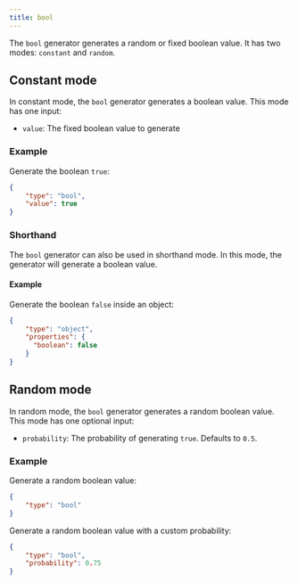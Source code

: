 ```yaml
---
title: bool
---
```


The `bool` generator generates a random or fixed boolean value.
It has two modes: `constant` and `random`.

## Constant mode

In constant mode, the `bool` generator generates a boolean value.
This mode has one input:

* `value`: The fixed boolean value to generate

### Example

Generate the boolean `true`:

```json
{
    "type": "bool",
    "value": true
}
```

### Shorthand

The `bool` generator can also be used in shorthand mode.
In this mode, the generator will generate a boolean value.

#### Example

Generate the boolean `false` inside an object:

```json
{
    "type": "object",
    "properties": {
      "boolean": false
    }
}
```

## Random mode

In random mode, the `bool` generator generates a random boolean value.
This mode has one optional input:

* `probability`: The probability of generating `true`. Defaults to `0.5`.

### Example

Generate a random boolean value:

```json
{
    "type": "bool"
}
```

Generate a random boolean value with a custom probability:

```json
{
    "type": "bool",
    "probability": 0.75
}
```
